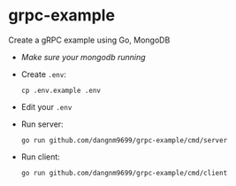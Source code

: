 # grpc-example

Create a gRPC example using Go, MongoDB

* _Make sure your mongodb running_

* Create ```.env```:
    ```shell
    cp .env.example .env
    ```
* Edit your ```.env```
* Run server:
    ```shell
    go run github.com/dangnm9699/grpc-example/cmd/server
    ```
* Run client:
    ```shell
    go run github.com/dangnm9699/grpc-example/cmd/client
    ```